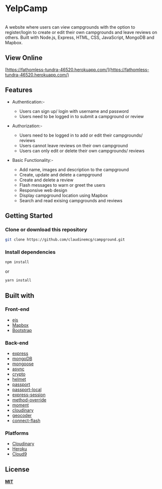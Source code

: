 # YelpCamp
<br>A website where users can view campgrounds with the option to register/login to create or edit their own campgrounds and leave reviews on others.
Built with Node.js, Express, HTML, CSS, JavaScript, MongoDB and Mapbox.


## View Online

[https://fathomless-tundra-46520.herokuapp.com/](https://fathomless-tundra-46520.herokuapp.com/)

## Features

* Authentication:-
  * Users can sign up/ login with username and password
  * Users need to be logged in to submit a campground or review

* Authorization:-

  * Users need to be logged in to add or edit their campgrounds/ reviews
  * Users cannot leave reviews on their own campground
  * Users can only edit or delete their own campgrounds/ reviews

* Basic Functionality:-
  * Add name, images and description to the campground
  * Create, update and delete a campground
  * Create and delete a review
  * Flash messages to warn or greet the users
  * Responsive web design
  * Display campground location using Mapbox
  * Search and read exising campgrounds and reviews
 
## Getting Started

### Clone or download this repository

```sh
git clone https://github.com/claudinemcg/campground.git
```

### Install dependencies

```sh
npm install
```

or

```sh
yarn install
```

## Built with

### Front-end

* [ejs](http://ejs.co/)
* [Mapbox](https://www.mapbox.com/)
* [Bootstrap](https://getbootstrap.com/docs/3.3/)

### Back-end

* [express](https://expressjs.com/)
* [mongoDB](https://www.mongodb.com/)
* [mongoose](http://mongoosejs.com/)
* [async](http://caolan.github.io/async/)
* [crypto](https://nodejs.org/api/crypto.html#crypto_crypto)
* [helmet](https://helmetjs.github.io/)
* [passport](http://www.passportjs.org/)
* [passport-local](https://github.com/jaredhanson/passport-local#passport-local)
* [express-session](https://github.com/expressjs/session#express-session)
* [method-override](https://github.com/expressjs/method-override#method-override)
* [moment](https://momentjs.com/)
* [cloudinary](https://cloudinary.com/)
* [geocoder](https://github.com/wyattdanger/geocoder#geocoder)
* [connect-flash](https://github.com/jaredhanson/connect-flash#connect-flash)

### Platforms

* [Cloudinary](https://cloudinary.com/)
* [Heroku](https://www.heroku.com/)
* [Cloud9](https://aws.amazon.com/cloud9/?origin=c9io)
## License

#### [MIT](./LICENSE)
